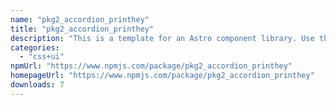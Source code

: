 ```yaml
---
name: "pkg2_accordion_printhey"
title: "pkg2_accordion_printhey"
description: "This is a template for an Astro component library. Use this template for writing components to use in multiple projects or publish to NPM."
categories:
  - "css+ui"
npmUrl: "https://www.npmjs.com/package/pkg2_accordion_printhey"
homepageUrl: "https://www.npmjs.com/package/pkg2_accordion_printhey"
downloads: 7
---
```

